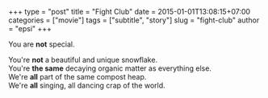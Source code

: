 +++
type       = "post"
title      = "Fight Club"
date       = 2015-01-01T13:08:15+07:00
categories = ["movie"]
tags       = ["subtitle", "story"]
slug       = "fight-club"
author     = "epsi"
+++

You are **not** special.
<!--more-->

You're **not** a beautiful and unique snowflake.  
You're **the same** decaying organic matter as everything else.  
We're **all** part of the same compost heap.  
We're **all** singing, all dancing crap of the world.
